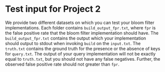 # Test input for Project 2
We provide two different datasets on which you can test your bloom filter implementations. Each folder contains `build_output_fpr.txt`, where `fpr` is the false positive rate that the bloom filter implementation should have. The `build_output_fpr.txt` contains the output which your implementation should output to stdout when invoking `build`
on the `input.txt`. The `truth.txt` contains the ground truth for the presence or the absence of keys for `query.txt`. The output of your query implementation will not be exactly equal to `truth.txt`, but you should not have any false negatives. Further, the observed false positive rate should not greater than `fpr`.
